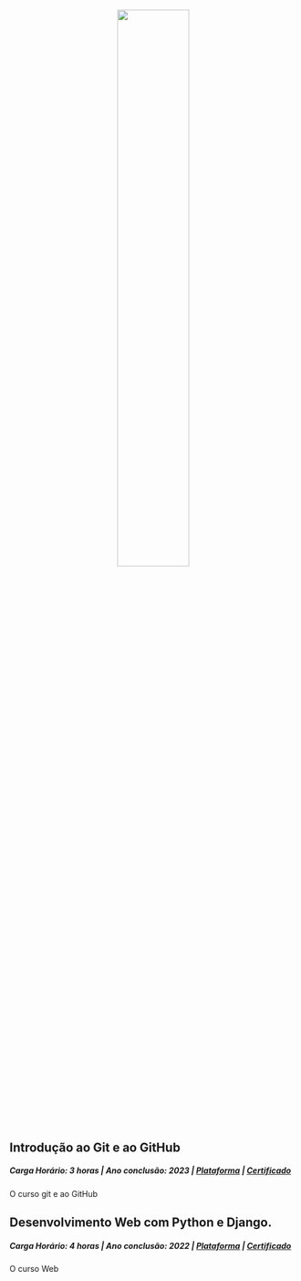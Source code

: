 # <div align="center"> <img src="https://hermes.digitalinnovation.one/assets/diome/logo-full.svg" width="50%"> </div>

## Introdução ao Git e ao GitHub 
<h5>Carga Horário: 3 horas | Ano conclusão: 2023 | <a href="https://www.dio.me/certificate/E874BBC8/share">Plataforma</a> | <a href="https://github.com/pedro-hnrq/Certificacoes/blob/main/DIO/Introdu%C3%A7%C3%A3o%20ao%20Git%20e%20ao%20GitHub.pdf"> Certificado</a> </h5>

<p>O curso git e ao GitHub </p>

## Desenvolvimento Web com Python e Django.
<h5>Carga Horário: 4 horas | Ano conclusão: 2022 | <a href="https://github.com/pedro-hnrq/Certificacoes/blob/main/FIAP/Fundamentos%20Linux.png">Plataforma</a> | <a href="https://github.com/pedro-hnrq/Certificacoes/blob/main/DIO/Desenvolvimento%20Web%20com%0APython%20e%20Django.pdf"> Certificado</a> </h5>

<p>O curso Web</p>






